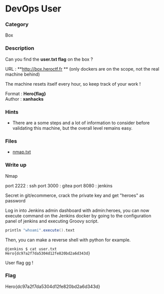 # DevOps User

### Category

Box

### Description

Can you find the **user.txt flag** on the box ?

URL : **http://box.heroctf.fr ** (only dockers are on the scope, not the real machine behind)

The machine resets itself every hour, so keep track of your work !

Format : **Hero{flag}**<br>
Author : **xanhacks**

### Hints

- There are a some steps and a lot of information to consider before validating this machine, but the overall level remains easy.

### Files

- [nmap.txt](nmap.txt)

### Write up

Nmap

port 2222 : ssh
port 3000 : gitea
port 8080 : jenkins

Secret in git/ecommerce, crack the private key and get "heroes" as password

Log in into Jenkins admin dashboard with admin:heroes, you can now execute command on the Jenkins docker by going to the configuration panel of jenkins and executing Groovy script.

```groovy
println "whoami".execute().text
```

Then, you can make a reverse shell with python for example.

```shell
@jenkins $ cat user.txt
Hero{dc97a2f7da5304d12fe820bd2a6d343d}
```

User flag gg !

### Flag

Hero{dc97a2f7da5304d12fe820bd2a6d343d}

